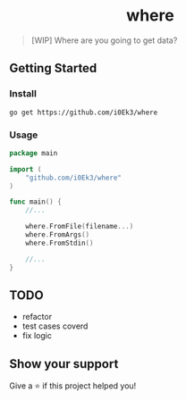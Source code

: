 <h1 align="center">where</h1>
<p>
</p>

> [WIP] Where are you going to get data?

## Getting Started

### Install 

`go get https://github.com/i0Ek3/where`

### Usage

```Go
package main

import (
    "github.com/i0Ek3/where"
)

func main() {
    //...

    where.FromFile(filename...)
    where.FromArgs()
    where.FromStdin()

    //...
}
```

## TODO

- refactor
- test cases coverd
- fix logic


## Show your support

Give a ⭐️ if this project helped you!

